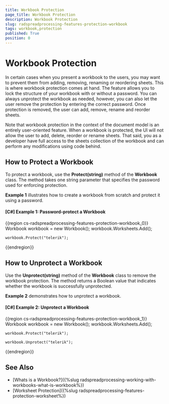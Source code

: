 ```yaml
---
title: Workbook Protection
page_title: Workbook Protection
description: Workbook Protection
slug: radspreadprocessing-features-protection-workbook
tags: workbook,protection
published: True
position: 0
---
```


# Workbook Protection



In certain cases when you present a workbook to the users, you may want to prevent them from adding, removing, renaming or reordering sheets. This is where workbook protection comes at hand. The feature allows you to lock the structure of your workbook with or without a password. You can always unprotect the workbook as needed, however, you can also let the user remove the protection by entering the correct password. Once protection is removed, the user can add, remove, rename and reorder sheets.


Note that workbook protection in the context of the document model is an entirely user-oriented feature. When a workbook is protected, the UI will not allow the user to add, delete, reorder or rename sheets. That said, you as a developer have full access to the sheets collection of the workbook and can perform any modifications using code behind.


## How to Protect a Workbook

To protect a workbook, use the __Protect(string)__ method of the __Workbook__ class. The method takes one string parameter that specifies the password used for enforcing protection.


__Example 1__ illustrates how to create a workbook from scratch and protect it using a password.


#### __[C#] Example 1: Password-protect a Workbook__

{{region cs-radspreadprocessing-features-protection-workbook_0}}
	Workbook workbook = new Workbook();
	workbook.Worksheets.Add();
	
	workbook.Protect("telerik");
{{endregion}}



## How to Unprotect a Workbook

Use the __Unprotect(string)__ method of the __Workbook__ class to remove the workbook protection. The method returns a Boolean value that indicates whether the workbook is successfully unprotected.


__Example 2__ demonstrates how to unprotect a workbook.


#### __[C#] Example 2: Unprotect a Workbook__

{{region cs-radspreadprocessing-features-protection-workbook_1}}
	Workbook workbook = new Workbook();
	workbook.Worksheets.Add();
	
	workbook.Protect("telerik");
	
	workbook.Unprotect("telerik");
{{endregion}}



## See Also

 * [Whats is a Workbook?]({%slug radspreadprocessing-working-with-workbooks-what-is-workbook%})
 * [Worksheet Protection]({%slug radspreadprocessing-features-protection-worksheet%})
